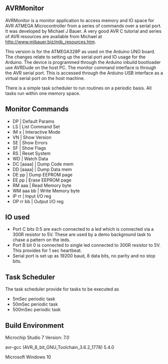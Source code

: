 ## AVRMonitor
AVRMonitor is a monitor application to access memory and IO space for AVR ATMEGA Microcontroller from a series of commands over a serial port. It was developed by Michael J Bauer. A very good AVR C tutorial and series of AVR resources are available from Michael at http://www.mjbauer.biz/mjb_resources.htm. 

This version is for the ATMEGA328P as used on the Arduino UNO board. 
The changes relate to setting up the serial port and IO usage for the Arduino. The device is programmed through the Arduino inbuild bootloader use AVRDude on the host PC. The monitor command interface is through the AVR serial port. This is accessed through the Arduino USB interface as a virtual serial port on the host machine. 

There is a simple task scheduler to run routines on a periodic basis. All tasks run within one memory space.  
## Monitor Commands
 * DP        | Default Params
 * LS        | List Command Set
 * IM x      | Interactive Mode
 * VN        | Show Version
 * SE        | Show Errors
 * SF        | Show Flags
 * RS        | Reset System
 * WD        | Watch Data
 * DC [aaaa] | Dump Code mem
 * DD [aaaa] | Dump Data mem
 * DE pp     | Dump EEPROM page
 * EE pp     | Erase EEPROM page
 * RM aaa    | Read Memory byte
 * WM aaa bb | Write Memory byte
 * IP rr     | Input I/O reg
 * OP rr bb  | Output I/O reg
## IO used
* Port C bits 0:5 are each connected to a led which is connected via a 300R resistor to 5V. These are used by a demo background task to chase a pattern on the leds.
* Port B bit 0 is connected to single led connected to 300R resistor to 5V. This provides for 1 sec heartbeat.
* Serial port is set up as 19200 baud, 8 data bits, no parity and no stop bits.
## Task Scheduler
The task scheduler provide for tasks to be executed as

* 5mSec periodic task 
* 50mSec periodic task 
* 500mSec periodic task

## Build Environment

Microchip Studio 7 Version: 7.0

avr-gcc (AVR_8_bit_GNU_Toolchain_3.6.2_1778) 5.4.0

Microsoft Windows 10


